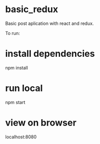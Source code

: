 # basic_redux
Basic post aplication with react and redux.

To run:

# install dependencies
npm install

# run local
npm start

# view on browser
localhost:8080
